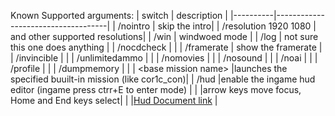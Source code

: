 Known Supported arguments:
| switch   | description |
|----------|------------------------------------|
| /nointro | skip the intro|
| /resolution 1920 1080 |  and other supported resolutions|
| /win |  windwoed mode |
| /log |  not sure this one does anything |
| /nocdcheck | |
| /framerate |  show the framerate |
| /invincible |  |
| /unlimitedammo |  |
| /nomovies |  |
| /nosound |  |
| /noai |  |
| /profile |  |
| /dumpmemory | |
| \<base mission name\> |launches the specified buuilt-in mission (like cor1c_con)|
| /hud |enable the ingame hud editor (ingame press ctrr+E to enter mode) |
|      |arrow keys move focus, Home and End keys select|
|      |[Hud Document link](https://github.com/Gametoast/Documentation/blob/main/StarWarsBattlefrontII/CommunityGuides/hud_Psych0fred.md) |


